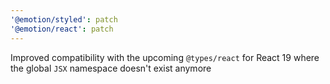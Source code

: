 ```yaml
---
'@emotion/styled': patch
'@emotion/react': patch
---
```


Improved compatibility with the upcoming `@types/react` for React 19 where the global `JSX` namespace doesn't exist anymore
